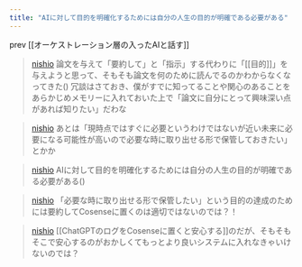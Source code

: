 ```yaml
---
title: "AIに対して目的を明確化するためには自分の人生の目的が明確である必要がある"
---
```


prev [[オーケストレーション層の入ったAIと話す]]

> [nishio](https://x.com/nishio/status/1878668038654099574) 論文を与えて「要約して」と「指示」する代わりに「[[目的]]」を与えようと思って、そもそも論文を何のために読んでるのかわからなくなってきた()
>  冗談はさておき、僕がすでに知ってることや関心のあることをあらかじめメモリーに入れておいた上で「論文に自分にとって興味深い点があれば知りたい」だわな

> [nishio](https://x.com/nishio/status/1878668248201470066) あとは「現時点ではすぐに必要というわけではないが近い未来に必要になる可能性が高いので必要な時に取り出せる形で保管しておきたい」とかか

> [nishio](https://x.com/nishio/status/1878668417974309003) AIに対して目的を明確化するためには自分の人生の目的が明確である必要がある()

> [nishio](https://x.com/nishio/status/1878670580590973405) 「必要な時に取り出せる形で保管したい」という目的の達成のためには要約してCosenseに置くのは適切ではないのでは？！

> [nishio](https://x.com/nishio/status/1878697011383517606) [[ChatGPTのログをCosenseに置くと安心する]]のだが、そもそもそこで安心するのがおかしくてもっとより良いシステムに入れなきゃいけないのでは？
